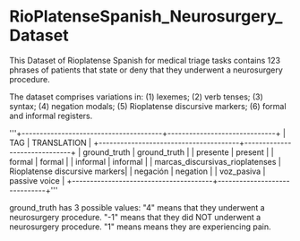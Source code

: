 # RioPlatenseSpanish_Neurosurgery_Dataset

This Dataset of Rioplatense Spanish for medical triage tasks contains 123 phrases of patients that state or deny that they underwent a neurosurgery procedure.

The dataset comprises variations in: 
(1) lexemes; 
(2) verb tenses; 
(3) syntax; 
(4) negation modals; 
(5) Rioplatense discursive markers; 
(6) formal and informal registers. 


'''+---------------------------------------+------------------------------+
| TAG                                   | TRANSLATION                   |
+---------------------------------------+------------------------------+
| ground_truth                          | ground_truth                  |
| presente                              | present                       |
| formal                                | formal                        |
| informal                              | informal                      |
| marcas_discursivas_rioplatenses       | Rioplatense discursive markers|
| negación                              | negation                      |
| voz_pasiva                            | passive voice                 |
+---------------------------------------+------------------------------+'''

ground_truth has 3 possible values: 
"4" means that they underwent a neurosurgery procedure.
"-1" means that they did NOT underwent a neurosurgery procedure.
"1" means means they are experiencing pain. 
